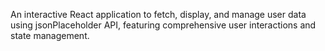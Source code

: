 An interactive React application to fetch, display, and manage user data using jsonPlaceholder API, featuring comprehensive user interactions and state management.